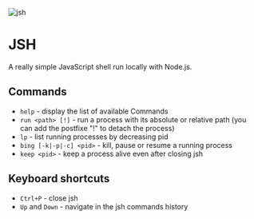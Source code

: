 ![jsh](https://user-images.githubusercontent.com/99618877/213927588-78d08b31-ee3f-490e-a1a5-6ed8a881f121.png)

# JSH

A really simple JavaScript shell run locally with Node.js.

## Commands

* `help` - display the list of available Commands
* `run <path> [!]` - run a process with its absolute or relative path (you can add the postfixe "!" to detach the process)
* `lp` - list running processes by decreasing pid
* `bing [-k|-p|-c] <pid>` - kill, pause or resume a running process
* `keep <pid>` - keep a process alive even after closing jsh

## Keyboard shortcuts

* `Ctrl+P` - close jsh
* `Up` and `Down` - navigate in the jsh commands history
